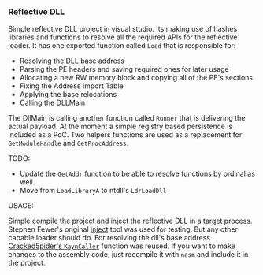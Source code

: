 ### Reflective DLL 

Simple reflective DLL project in visual studio. Its making use of hashes libraries and functions to resolve all the required APIs for the reflective loader.
It has one exported function called `Load` that is responsible for:
 - Resolving the DLL base address 
 - Parsing the PE headers and saving required ones for later usage
 - Allocating a new RW memory block and copying all of the PE's sections
 - Fixing the Address Import Table
 - Applying the base relocations
 - Calling the DLLMain

The DllMain is calling another function called `Runner` that is delivering the actual payload. At the moment a simple registry based persistence is included as a PoC. 
Two helpers functions are used as a replacement for `GetModuleHandle` and `GetProcAddress`.



TODO:
- Update the `GetAddr` function to be able to resolve functions by ordinal as well.
- Move from `LoadLibraryA` to ntdll's `LdrLoadDll`


USAGE:

Simple compile the project and inject the reflective DLL in a target process. Stephen Fewer's original [inject](https://github.com/stephenfewer/ReflectiveDLLInjection/tree/master/inject) tool was used for testing.
But any other capable loader should do. For resolving the dll's base address [Cracked5pider's `KaynCaller`](https://github.com/HavocFramework/Modules/blob/main/Template/src/Util.s) function was reused.
If you want to make changes to the assembly code, just recompile it with `nasm` and include it in the project.

